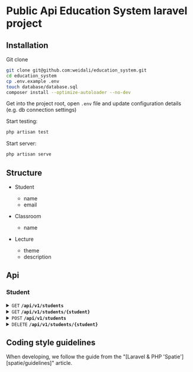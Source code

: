 # Public Api Education System laravel project

## Installation

Git clone
```bash
git clone git@github.com:weidali/education_system.git
cd education_system
cp .env.example .env
touch database/database.sql
composer install --optimize-autoloader --no-dev
```

Get into the project root, open `.env` file and update configuration details (e.g. db connection settings)

Start testing:
```bash
php artisan test
```

Start server:
```bash
php artisan serve
```

## Structure

- Student
  - name
  - email

- Classroom
  - name

- Lecture
  - theme
  - description

## Api

### Student
<details>
 <summary><code>GET</code> <code><b>/api/v1/students</b></code></summary>

##### Parameters

> None

##### Responses
> | http code     | content-type                | response                                                            |
> |---------------|-----------------------------|---------------------------------------------------------------------|
> | `200`         | `application/json`          | `[{"name": "...", "created":"DD-MM-YYYY"}, ... {}]`                 |


##### Example cURL
> ```bash
>  curl -X GET -H "Content-Type: application/json" http://localhost:8000/api/v1/students
> ```

</details>

<details>
 <summary><code>GET</code> <code><b>/api/v1/students/{student}</b></code></summary>

##### Path Variables
> | key       |  type     | data type       | description                          |
> |-----------|-----------|-----------------|--------------------------------------|
> | student   |  required | int             | The specific student numeric id      |

##### Responses
> | http code     | content-type                      | response                                                            |
> |---------------|-----------------------------------|---------------------------------------------------------------------|
> | `200`         | `application/json`                | `{"name": "...", "created":"DD-MM-YYYY"}`                                                  |
> | `404`         | `application/json`                | `{"code":"404","message":"Not found"}`                            |

##### Example cURL
> ```bash
>  curl -X GET -H "Content-Type: application/json" http://localhost:8000/api/v1/students/{id}
> ```

</details>

<details>
 <summary><code>POST</code> <code><b>/api/v1/students</b></code></summary>

##### Parameters

> | key       |  type     | data type       | description                          |
> |-----------|-----------|-----------------|--------------------------------------|
> | name   |  required | string, max:50             | The specific student string name      |
> | email   |  required | string, email, unique, max:100            | The specific student string email      |
> | classroom_id   |  nullable | int, exists:classroom,id            | The specific classroom numeric id      |

##### Responses
> | http code     | content-type                | response                                                            |
> |---------------|-----------------------------|---------------------------------------------------------------------|
> | `200`         | `application/json`          | `[{"name": "...", "created":"DD-MM-YYYY"}, ... {}]`                 |
> | `422`         | `application/json`          | `{"error": "...", `                 |


##### Example cURL
> None

</details>

<details>
 <summary><code>DELETE</code> <code><b>/api/v1/students/{student}</b></code></summary>

##### Path Variables
> | key       |  type     | data type       | description                          |
> |-----------|-----------|-----------------|--------------------------------------|
> | student   |  required | int             | The specific student numeric id      |

##### Responses
> | http code     | content-type                      | response                                                            |
> |---------------|-----------------------------------|---------------------------------------------------------------------|
> | `204`         | `application/json`                | `null`                                                              |
> | `404`         | `application/json`                | `{"code":"404","message":"Not found"}`                              |

##### Example cURL
> ```bash
>  curl -X DELETE -H "Content-Type: application/json" http://localhost:8000/api/v1/students/{id}
> ```

</details>



## Coding style guidelines

When developing, we follow the guide from the "[Laravel & PHP 'Spatie'][spatie/guidelines]" article.